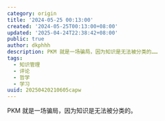 ```yaml
---
category: origin
title: '2024-05-25 00:13:00'
created: '2024-05-25T00:13:00+08:00'
updated: '2025-04-24T22:38:42+08:00'
public: true
author: dkphhh
description: PKM 就是一场骗局，因为知识是无法被分类的……
tags:
  - 知识管理
  - 评论
  - 哲学
  - 学习
uuid: 20250420210605capw
---
```


PKM 就是一场骗局，因为知识是无法被分类的。
